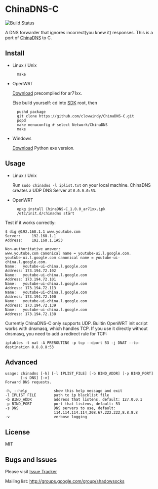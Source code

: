 ChinaDNS-C
==========

[![Build Status]][Travis CI]

A DNS forwarder that ignores incorrect(you knew it) responses. This is a port
of [ChinaDNS] to C.

Install
-------

* Linux / Unix

        make

* OpenWRT

    [Download] precompiled for ar71xx.

    Else build yourself: cd into [SDK] root, then

        pushd package
        git clone https://github.com/clowwindy/ChinaDNS-C.git
        popd
        make menuconfig # select Network/ChinaDNS
        make

* Windows

    [Download] Python exe version.

Usage
-----

* Linux / Unix

    Run `sudo chinadns -l iplist.txt` on your local machine. ChinaDNS creates a UDP DNS Server
    at `0.0.0.0:53`.

* OpenWRT

        opkg install ChinaDNS-C_1.0.0_ar71xx.ipk
        /etc/init.d/chinadns start

Test if it works correctly:

    $ dig @192.168.1.1 www.youtube.com
    Server:		192.168.1.1
    Address:	192.168.1.1#53
    
    Non-authoritative answer:
    www.youtube.com	canonical name = youtube-ui.l.google.com.
    youtube-ui.l.google.com	canonical name = youtube-ui-china.l.google.com.
    Name:	youtube-ui-china.l.google.com
    Address: 173.194.72.102
    Name:	youtube-ui-china.l.google.com
    Address: 173.194.72.101
    Name:	youtube-ui-china.l.google.com
    Address: 173.194.72.113
    Name:	youtube-ui-china.l.google.com
    Address: 173.194.72.100
    Name:	youtube-ui-china.l.google.com
    Address: 173.194.72.139
    Name:	youtube-ui-china.l.google.com
    Address: 173.194.72.138

Currently ChinaDNS-C only supports UDP. Builtin OpenWRT init script works with
dnsmasq, which handles TCP. If you use it directly without dnsmasq, you need to
add a redirect rule for TCP:

    iptables -t nat -A PREROUTING -p tcp --dport 53 -j DNAT --to-destination 8.8.8.8:53

Advanced
--------

    usage: chinadns [-h] [-l IPLIST_FILE] [-b BIND_ADDR] [-p BIND_PORT]
           [-s DNS] [-v]
    Forward DNS requests.

    -h, --help            show this help message and exit
    -l IPLIST_FILE        path to ip blacklist file
    -b BIND_ADDR          address that listens, default: 127.0.0.1
    -p BIND_PORT          port that listens, default: 53
    -s DNS                DNS servers to use, default:
                          114.114.114.114,208.67.222.222,8.8.8.8
    -v                    verbose logging

License
-------
MIT

Bugs and Issues
----------------
Please visit [Issue Tracker]

Mailing list: http://groups.google.com/group/shadowsocks

[Build Status]:    https://img.shields.io/travis/clowwindy/ChinaDNS-C/master.svg?style=flat
[ChinaDNS]:        https://github.com/clowwindy/ChinaDNS
[Download]:        https://sourceforge.net/projects/chinadns/files/dist/
[Issue Tracker]:   https://github.com/clowwindy/ChinaDNS-C/issues?state=open
[SDK]:             http://wiki.openwrt.org/doc/howto/obtain.firmware.sdk
[Travis CI]:       https://travis-ci.org/clowwindy/ChinaDNS-C
